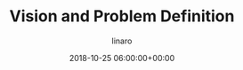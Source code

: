 ---
author: linaro
categories:
- events
- attended
- ats-2018
comments: false
event: ats-2018
date: '2018-10-25 06:00:00+00:00'
image:
  featured: true
  path: /assets/images/content/ats-2018-vision.png
layout: resource-post
title: 'Vision and Problem Definition'
youtube_video_url: https://www.youtube.com/watch?v=kK-lDwcZpso
---